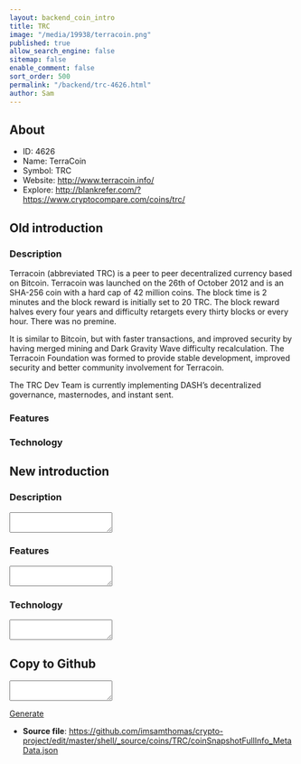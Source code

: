 ```yaml
---
layout: backend_coin_intro
title: TRC
image: "/media/19938/terracoin.png"
published: true
allow_search_engine: false
sitemap: false
enable_comment: false
sort_order: 500
permalink: "/backend/trc-4626.html"
author: Sam
---
```


## About

- ID: 4626
- Name: TerraCoin
- Symbol: TRC
- Website: http://www.terracoin.info/
- Explore: http://blankrefer.com/?https://www.cryptocompare.com/coins/trc/


## Old introduction

### Description

<p>Terracoin (abbreviated TRC) is a peer to peer decentralized currency based on Bitcoin. Terracoin was launched on the 26th of October 2012 and is an SHA-256 coin with a hard cap of 42 million coins. The block time is 2 minutes and the block reward is initially set to 20 TRC. The block reward halves every four years and difficulty retargets every thirty blocks or every hour. There was no premine.</p><p>It is similar to Bitcoin, but with faster transactions, and improved security by having merged mining and Dark Gravity Wave difficulty recalculation. The Terracoin Foundation was formed to provide stable development, improved security and better community involvement for Terracoin.</p><p>The TRC Dev Team is currently implementing DASH’s decentralized governance, masternodes, and instant sent.</p>

### Features


### Technology




## New introduction


### Description
<textarea id="meta_description" name="description"></textarea>

### Features
<textarea id="meta_features" name="features"></textarea>

### Technology
<textarea id="meta_technology" name="technology"></textarea>


## Copy to Github

<textarea id="coinsnapshotfullinfo_metadata"></textarea>

<a href="#gen" onclick="generateMetaDatJson()">Generate</a>

- **Source file**: <a href="https://github.com/imsamthomas/crypto-project/edit/master/shell/_source/coins/TRC/coinSnapshotFullInfo_MetaData.json">https://github.com/imsamthomas/crypto-project/edit/master/shell/_source/coins/TRC/coinSnapshotFullInfo_MetaData.json</a>

